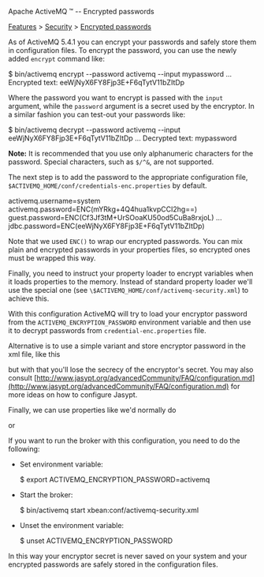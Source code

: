 Apache ActiveMQ ™ -- Encrypted passwords 

[Features](../../features.md) > [Security](../../Features/security.md) > [Encrypted passwords](../../Features/Security/encrypted-passwords.md)


As of ActiveMQ 5.4.1 you can encrypt your passwords and safely store them in configuration files. To encrypt the password, you can use the newly added `encrypt` command like:

$ bin/activemq encrypt --password activemq --input mypassword
...
Encrypted text: eeWjNyX6FY8Fjp3E+F6qTytV11bZItDp

Where the password you want to encrypt is passed with the `input` argument, while the `password` argument is a secret used by the encryptor. In a similar fashion you can test-out your passwords like:

$ bin/activemq decrypt  --password activemq --input eeWjNyX6FY8Fjp3E+F6qTytV11bZItDp
...
Decrypted text: mypassword

**Note:** It is recommended that you use only alphanumeric characters for the password. Special characters, such as `$/^&`, are not supported.

The next step is to add the password to the appropriate configuration file, `$ACTIVEMQ_HOME/conf/credentials-enc.properties` by default.

activemq.username=system
activemq.password=ENC(mYRkg+4Q4hua1kvpCCI2hg==)
guest.password=ENC(Cf3Jf3tM+UrSOoaKU50od5CuBa8rxjoL)
...
jdbc.password=ENC(eeWjNyX6FY8Fjp3E+F6qTytV11bZItDp)

Note that we used `ENC()` to wrap our encrypted passwords. You can mix plain and encrypted passwords in your properties files, so encrypted ones must be wrapped this way.

Finally, you need to instruct your property loader to encrypt variables when it loads properties to the memory. Instead of standard property loader we'll use the special one (see `\$ACTIVEMQ_HOME/conf/activemq-security.xml`) to achieve this.

<bean id="environmentVariablesConfiguration" class="org.jasypt.encryption.pbe.config.EnvironmentStringPBEConfig">
  <property name="algorithm" value="PBEWithMD5AndDES" />
  <property name="passwordEnvName" value="ACTIVEMQ\_ENCRYPTION\_PASSWORD" />
</bean>
                                                                     
<bean id="configurationEncryptor" class="org.jasypt.encryption.pbe.StandardPBEStringEncryptor">
  <property name="config" ref="environmentVariablesConfiguration" />
</bean> 
    
<bean id="propertyConfigurer" class="org.jasypt.spring31.properties.EncryptablePropertyPlaceholderConfigurer"> 
  <constructor-arg ref="configurationEncryptor" /> 
  <property name="location" value="file:${activemq.base}/conf/credentials-enc.properties"/> 
</bean>

With this configuration ActiveMQ will try to load your encryptor password from the `ACTIVEMQ_ENCRYPTION_PASSWORD` environment variable and then use it to decrypt passwords from `credential-enc.properties` file.

Alternative is to use a simple variant and store encryptor password in the xml file, like this

<bean id="configurationEncryptor" class="org.jasypt.encryption.pbe.StandardPBEStringEncryptor">
  <property name="algorithm" value="PBEWithMD5AndDES"/>
  <property name="password" value="activemq"/>
</bean>

but with that you'll lose the secrecy of the encryptor's secret. You may also consult [http://www.jasypt.org/advancedCommunity/FAQ/configuration.md](http://www.jasypt.org/advancedCommunity/FAQ/configuration.md) for more ideas on how to configure Jasypt.

Finally, we can use properties like we'd normally do

<simpleAuthenticationPlugin>
  <users>
    <authenticationUser username="system" password="${activemq.password}"
      groups="users,admins"/>
    <authenticationUser username="user" password="${guest.password}"
      groups="users"/>
    <authenticationUser username="guest" password="${guest.password}" groups="guests"/>
  </users>
</simpleAuthenticationPlugin>

or

<bean id="mysql-ds" class="org.apache.commons.dbcp.BasicDataSource" destroy-method="close">
  <property name="driverClassName" value="com.mysql.jdbc.Driver"/>
  <property name="url" value="jdbc:mysql://localhost/activemq?relaxAutoCommit=true"/>
  <property name="username" value="activemq"/>
  <property name="password" value="${jdbc.password}"/>
  <property name="maxActive" value="200"/>
  <property name="poolPreparedStatements" value="true"/>
</bean>

If you want to run the broker with this configuration, you need to do the following:

*   Set environment variable:
    
    $ export ACTIVEMQ\_ENCRYPTION\_PASSWORD=activemq
    
*   Start the broker:
    
    $ bin/activemq start xbean:conf/activemq-security.xml
    
*   Unset the environment variable:
    
    $ unset ACTIVEMQ\_ENCRYPTION\_PASSWORD
    

In this way your encryptor secret is never saved on your system and your encrypted passwords are safely stored in the configuration files.

